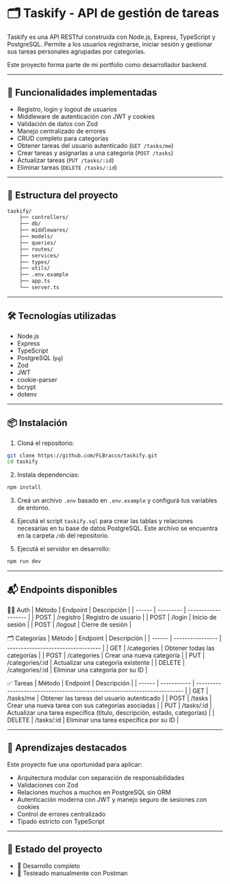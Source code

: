 # 🗂️ Taskify - API de gestión de tareas

Taskify es una API RESTful construida con Node.js, Express, TypeScript y PostgreSQL. Permite a los usuarios registrarse, iniciar sesión y gestionar sus tareas personales agrupadas por categorías.

Este proyecto forma parte de mi portfolio como desarrollador backend.

---

## 🚀 Funcionalidades implementadas

- Registro, login y logout de usuarios
- Middleware de autenticación con JWT y cookies
- Validación de datos con Zod
- Manejo centralizado de errores
- CRUD completo para categorías
- Obtener tareas del usuario autenticado (`GET /tasks/me`)
- Crear tareas y asignarlas a una categoría (`POST /tasks`)
- Actualizar tareas (`PUT /tasks/:id`)
- Eliminar tareas (`DELETE /tasks/:id`)

---

## 📁 Estructura del proyecto

```bash
taskify/
    ├── controllers/
    ├── db/
    ├── middlewares/
    ├── models/
    ├── queries/
    ├── routes/
    ├── services/
    ├── types/
    ├── utils/
    ├── .env.example
    ├── app.ts
    └── server.ts
```

---

## 🛠️ Tecnologías utilizadas

- Node.js
- Express
- TypeScript
- PostgreSQL (`pg`)
- Zod
- JWT
- cookie-parser
- bcrypt
- dotenv

---
## 📦 Instalación

1. Cloná el repositorio:
```bash
git clone https://github.com/FLBracco/taskify.git
cd taskify
```

2. Instala dependencias:
```bash
npm install
```

3. Creá un archivo `.env` basado en `.env.example` y configurá tus variables de entorno.

4. Ejecutá el script `taskify.sql` para crear las tablas y relaciones necesarias en tu base de datos PostgreSQL.
Este archivo se encuentra en la carpeta `/db` del repositorio.

5. Ejecutá el servidor en desarrollo:
```bash
npm run dev
```
---

## 📬 Endpoints disponibles

🧑‍💻 Auth
| Método | Endpoint  | Descripción         |
| ------ | --------- | ------------------- |
| POST   | /registro | Registro de usuario |
| POST   | /login    | Inicio de sesión    |
| POST   | /logout   | Cierre de sesión    |

🗂️ Categorías
| Método | Endpoint         | Descripción                        |
| ------ | ---------------- | ---------------------------------- |
| GET    | /categories      | Obtener todas las categorías       |
| POST   | /categories      | Crear una nueva categoría          |
| PUT    | /categories/\:id | Actualizar una categoría existente |
| DELETE | /categories/\:id | Eliminar una categoría por su ID   |


✅ Tareas
| Método | Endpoint    | Descripción                                                               |
| ------ | ----------- | ------------------------------------------------------------------------- |
| GET    | /tasks/me   | Obtener las tareas del usuario autenticado                                |
| POST   | /tasks      | Crear una nueva tarea con sus categorías asociadas                        |
| PUT    | /tasks/\:id | Actualizar una tarea específica (título, descripción, estado, categorías) |
| DELETE | /tasks/\:id | Eliminar una tarea específica por su ID                                   |


---

## 🧠 Aprendizajes destacados

Este proyecto fue una oportunidad para aplicar:
- Arquitectura modular con separación de responsabilidades
- Validaciones con Zod
- Relaciones muchos a muchos en PostgreSQL sin ORM
- Autenticación moderna con JWT y manejo seguro de sesiones con cookies
- Control de errores centralizado
- Tipado estricto con TypeScript

---

## 🌱 Estado del proyecto
* 🔨 Desarrollo completo
* 🧪 Testeado manualmente con Postman